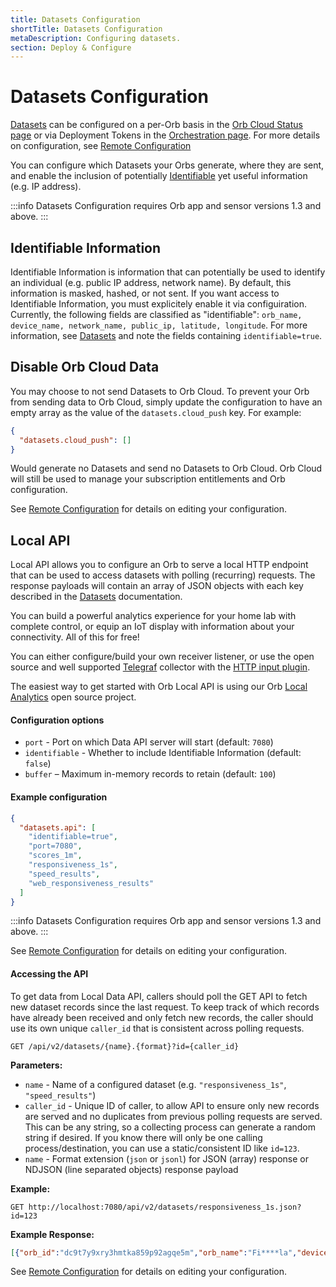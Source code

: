 ```yaml
---
title: Datasets Configuration
shortTitle: Datasets Configuration
metaDescription: Configuring datasets.
section: Deploy & Configure
---
```


# Datasets Configuration

[Datasets](/docs/deploy-and-configure/datasets) can be configured on a per-Orb basis in the [Orb Cloud Status page](https://cloud.orb.net/status) or via Deployment Tokens in the [Orchestration page](https://cloud.orb.net/orchestration). For more details on configuration, see [Remote Configuration](/docs/deploy-and-configure/configuration#remote-configuration)

You can configure which Datasets your Orbs generate, where they are sent, and enable the inclusion of potentially [Identifiable](/docs/deploy-and-configure/datasets-configuration#identifiable-information) yet useful information (e.g. IP address).

:::info
Datasets Configuration requires Orb app and sensor versions 1.3 and above.
:::

## Identifiable Information

Identifiable Information is information that can potentially be used to identify an individual (e.g. public IP address, network name). By default, this information is masked, hashed, or not sent. If you want access to Identifiable Information, you must explicitely enable it via configuiration. Currently, the following fields are classified as "identifiable": `orb_name, device_name, network_name, public_ip, latitude, longitude`. For more information, see [Datasets](/docs/deploy-and-configure/datasets) and note the fields containing `identifiable=true`.

## Disable Orb Cloud Data

You may choose to not send Datasets to Orb Cloud. To prevent your Orb from sending data to Orb Cloud, simply update the configuration to have an empty array as the value of the `datasets.cloud_push` key. For example:

```json
{
  "datasets.cloud_push": []
}
```

Would generate no Datasets and send no Datasets to Orb Cloud. Orb Cloud will still be used to manage your subscription entitlements and Orb configuration.

See [Remote Configuration](/docs/deploy-and-configure/configuration#remote-configuration) for details on editing your configuration.

## Local API

Local API allows you to configure an Orb to serve a local HTTP endpoint that can be used to access datasets with polling (recurring) requests. The response payloads will contain an array of JSON objects with each key described in the [Datasets](/docs/deploy-and-configure/datasets) documentation.

You can build a powerful analytics experience for your home lab with complete control, or equip an IoT display with information about your connectivity. All of this for free!

You can either configure/build your own receiver listener, or use the open source and well supported [Telegraf](https://www.influxdata.com/time-series-platform/telegraf/) collector with the [HTTP input plugin](https://docs.influxdata.com/influxdb/v2/write-data/no-code/use-telegraf/use-telegraf-plugins/use-http-plugin/).

The easiest way to get started with Orb Local API is using our Orb [Local Analytics](/docs/deploy-and-configure/local-analytics) open source project.

#### Configuration options

- `port` - Port on which Data API server will start (default: `7080`)
- `identifiable` - Whether to include Identifiable Information (default: `false`)
- `buffer` – Maximum in-memory records to retain (default: `100`)

#### Example configuration

```json
{
  "datasets.api": [
    "identifiable=true",    
    "port=7080",
    "scores_1m",
    "responsiveness_1s",
    "speed_results",
    "web_responsiveness_results"
  ]
}
```

:::info
Datasets Configuration requires Orb app and sensor versions 1.3 and above.
:::

See [Remote Configuration](/docs/deploy-and-configure/configuration#remote-configuration) for details on editing your configuration.

#### Accessing the API

To get data from Local Data API, callers should poll the GET API to fetch new dataset records since the last request. To keep track of which records have already been received and only fetch new records, the caller should use its own unique `caller_id` that is consistent across polling requests.

```
GET /api/v2/datasets/{name}.{format}?id={caller_id}
```

**Parameters:**

- `name` - Name of a configured dataset (e.g. `"responsiveness_1s"`,  `"speed_results"`)
- `caller_id` - Unique ID of caller, to allow API to ensure only new records are served and no duplicates from previous polling requests are served. This can be any string, so a collecting process can generate a random string if desired. If you know there will only be one calling process/destination, you can use a static/consistent ID like `id=123`.
- `name` - Format extension (`json` or `jsonl`) for JSON (array) response or NDJSON (line separated objects) response payload

**Example:**

```
GET http://localhost:7080/api/v2/datasets/responsiveness_1s.json?id=123
```

**Example Response:**

```json
[{"orb_id":"dc9t7y9xry3hmtka859p92agqe5m","orb_name":"Fi****la","device_name":"Fi****la","timestamp":1756935043000,"dataset":"speed","orb_version":"v1.2.3","network_type":2,"network_state":6,"country_code":"US","city":"Lynnwood","isp_name":"Ziply Fiber","public_ip":"50.125.0.0","latitude":47.8,"longitude":-122.29,"location_source":1,"speed_test_server":"https://speed.cloudflare.com/","download_kbps":518022,"upload_kbps":291284},{"orb_id":"dc9t7y9xry3hmtka859p92agqe5m","orb_name":"Fi****la","device_name":"Fi****la","timestamp":1756935051000,"dataset":"speed","orb_version":"v1.2.3","network_type":2,"network_state":6,"country_code":"US","city":"Lynnwood","isp_name":"Ziply Fiber","public_ip":"50.125.0.0","latitude":47.8,"longitude":-122.29,"location_source":1,"speed_test_server":"https://speed.cloudflare.com/","download_kbps":556665,"upload_kbps":171058}]
```

See [Remote Configuration](/docs/deploy-and-configure/configuration#remote-configuration) for details on editing your configuration.
